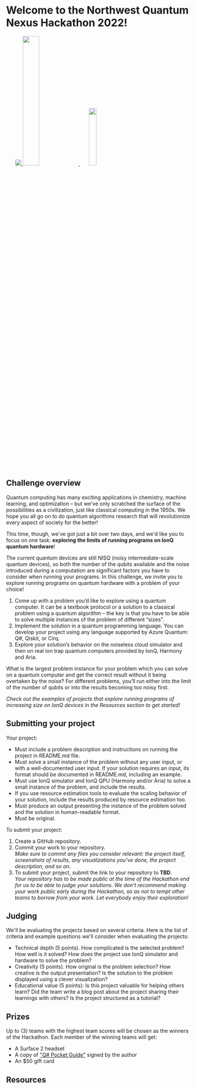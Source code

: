 # Welcome to the Northwest Quantum Nexus Hackathon 2022!

<p align="left">
  <a href="https://nwquantum.com/" target="_blank"><img src="https://nwquantum.com/wp-content/uploads/2020/09/NQN_Logo_03042019_65px.png" style="padding-left: 5%"/> </a>
  <a href="https://azure.microsoft.com/en-us/solutions/quantum-computing/" target="_blank"><img src="https://user-images.githubusercontent.com/10100490/151488491-609828a4-cd1f-4076-b5b2-a8d9fc2d0fa4.png" width="30%"/> </a>
  <a href="https://ionq.com/" target="_blank"><img src="https://user-images.githubusercontent.com/10100490/151488159-da95eb05-9277-4abe-b1ba-b49871d563ed.svg" width="20%" style="padding: 1%;padding-left: 5%"/></a>
</p>

## Challenge overview

Quantum computing has many exciting applications in chemistry, machine learning, and optimization – but we've only scratched the surface of the possibilities as a civilization, just like classical computing in the 1950s. We hope you all go on to do quantum algorithms research that will revolutionize every aspect of society for the better!

This time, though, we've got just a bit over two days, and we'd like you to focus on one task: **exploring the limits of running programs on IonQ quantum hardware**!

The current quantum devices are still NISQ (noisy intermediate-scale quantum devices), so both the number of the qubits available and the noise introduced during a computation are significant factors you have to consider when running your programs. 
In this challenge, we invite you to explore running programs on quantum hardware with a problem of your choice!

1.	Come up with a problem you’d like to explore using a quantum computer. It can be a textbook protocol or a solution to a classical problem using a quantum algorithm – the key is that you have to be able to solve multiple instances of the problem of different “sizes”.
2.	Implement the solution in a quantum programming language. You can develop your project using any language supported by Azure Quantum: Q#, Qiskit, or Cirq.
3.	Explore your solution’s behavior on the noiseless cloud simulator and then on real ion trap quantum computers provided by IonQ, Harmony and Aria.

What is the largest problem instance for your problem which you can solve on a quantum computer and get the correct result without it being overtaken by the noise? For different problems, you’ll run either into the limit of the number of qubits or into the results becoming too noisy first.

*Check out the examples of projects that explore running programs of increasing size on IonQ devices in the Resources section to get started!*

## Submitting your project

Your project:

* Must include a problem description and instructions on running the project in README.md file.
* Must solve a small instance of the problem without any user input, or with a well-documented user input. If your solution requires an input, its format should be documented in README.md, including an example.
* Must use IonQ simulator and IonQ QPU (Harmony and/or Aria) to solve a small instance of the problem, and include the results. 
* If you use resource estimation tools to evaluate the scaling behavior of your solution, include the results produced by resource estimation too.
* Must produce an output presenting the instance of the problem solved and the solution in human-readable format.
* Must be original.

To submit your project:

1. Create a GitHub repository.
2. Commit your work to your repository.  
   *Make sure to commit any files you consider relevant: the project itself, screenshots of results, any visualizations you've done, the project description, and so on.*
3. To submit your project, submit the link to your repository to **TBD**.  
   *Your repository has to be made public at the time of the Hackathon end for us to be able to judge your solutions. We don't recommend making your work public early during the Hackathon, so as not to tempt other teams to borrow from your work. Let everybody enjoy their exploration!*

## Judging

We'll be evaluating the projects based on several criteria. Here is the list of criteria and example questions we'll consider when evaluating the projects:

* Technical depth (5 points). How complicated is the selected problem? How well is it solved? How does the project use IonQ simulator and hardware to solve the problem?
* Creativity (5 points). How original is the problem selection? How creative is the output presentation? Is the solution to the problem displayed using a clever visualization?
* Educational value (5 points): Is this project valuable for helping others learn? Did the team write a blog post about the project sharing their learnings with others? Is the project structured as a tutorial?

## Prizes

Up to (3) teams with the highest team scores will be chosen as the winners of the Hackathon.
Each member of the winning teams will get:
* A Surface 2 headset
* A copy of ["Q# Pocket Guide"](https://www.oreilly.com/library/view/q-pocket-guide/9781098108854/) signed by the author
* An $50 gift card

## Resources
